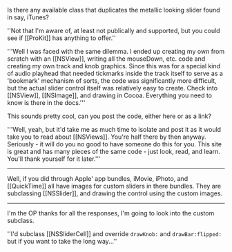 Is there any available class that duplicates the metallic looking slider found in say, iTunes?

''Not that I'm aware of, at least not publically and supported, but you could see if [[ProKit]] has anything to offer.''

'''Well I was faced with the same dilemma. I ended up creating my own from scratch with an [[NSView]], writing all the mouseDown, etc. code and creating my own track and knob graphics. Since this was for a special kind of audio playhead that needed tickmarks inside the track itself to serve as a 'bookmark' mechanism of sorts, the code was significantly more difficult, but the actual slider control itself was relatively easy to create. Check into [[NSView]], [[NSImage]], and drawing in Cocoa. Everything you need to know is there in the docs.'''

This sounds pretty cool, can you post the code, either here or as a link?

'''Well, yeah, but it'd take me as much time to isolate and post it as it would take you to read about [[NSViews]]. You're half there by then anyway. Seriously - it will do you no good to have someone do this for you. This site is great and has many pieces of the same code - just look, read, and learn. You'll thank yourself for it later.'''

----

Well, if you did through Apple' app bundles, iMovie, iPhoto, and [[QuickTime]] all have images for custom sliders in there bundles. They are subclassing [[NSSlider]], and drawing the control using the custom images.

----

I'm the OP thanks for all the responses, I'm going to look into the custom subclass.

''I'd subclass [[NSSliderCell]] and override <code>drawKnob:</code> and <code>drawBar:flipped:</code> but if you want to take the long way...''